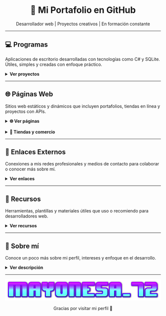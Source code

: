 <h1 align="center">🚀 Mi Portafolio en GitHub</h1>
<p align="center">Desarrollador web | Proyectos creativos | En formación constante</p>

---

## 💻 Programas  
Aplicaciones de escritorio desarrolladas con tecnologías como C# y SQLite. Útiles, simples y creadas con enfoque práctico.

<details>
  <summary><strong>Ver proyectos</strong></summary>

  - 📥 <a href="https://github.com/Mayonesa7272/CleanRush" target="_blank">CleanRush</a>
</details>

---

## 🌐 Páginas Web  
Sitios web estáticos y dinámicos que incluyen portafolios, tiendas en línea y proyectos con APIs.

<details>
  <summary><strong>🌐 Ver páginas</strong></summary>
  <br />

  <!-- DESCARGA DE ARCHIVOS -->
  <details>
    <summary><strong>📥 Descarga de archivos</strong></summary>
    <br />
    <ul>
      <li>
        <strong>🔗 <a href="https://idope.se/" target="_blank">Idope</a></strong><br />
        <span style="margin-left: 1em;">🎯 Buscador de torrents minimalista y libre de anuncios molestos.</span>
      </li>
      <li>
        <strong>🔗 <a href="https://nyaa.si/" target="_blank">Nyaa</a></strong><br />
        <span style="margin-left: 1em;">🎌 Especializado en contenido asiático como anime, manga y doramas.</span>
      </li>
      <li>
        <strong>🔗 <a href="https://archive.org/" target="_blank">Internet Archive</a></strong><br />
        <span style="margin-left: 1em;">📚 Biblioteca digital gratuita con libros, películas, software y más.</span>
      </li>
    </ul>
  </details>

  <br />

  <!-- CLIMA -->
  <details>
    <summary><strong>🌦️ Clima y datos meteorológicos</strong></summary>
    <br />
    <ul>
      <li>
        <strong>🔗 <a href="https://weather.com" target="_blank">Weather.com</a></strong><br />
        <span style="margin-left: 1em;">☁️ Información meteorológica global con pronósticos precisos.</span>
      </li>
      <li>
        <strong>🔗 <a href="https://www.windy.com" target="_blank">Windy</a></strong><br />
        <span style="margin-left: 1em;">🌬️ Mapas dinámicos del clima, viento y lluvia en tiempo real.</span>
      </li>
      <li>
        <strong>🔗 <a href="https://www.meteoblue.com" target="_blank">Meteoblue</a></strong><br />
        <span style="margin-left: 1em;">📈 Gráficos profesionales de condiciones climáticas detalladas.</span>
      </li>
    </ul>
  </details>

  <br />

  <!-- TIENDAS -->
  <details>
    <summary><strong>🛒 Tiendas y comercio</strong></summary>
    <br />
    <ul>
      <li>
        <strong>🔗 <a href="https://proyecto-tienda.github.io" target="_blank">Tienda Online 1</a></strong><br />
        <span style="margin-left: 1em;">🛍️ E-commerce simple con catálogo y carrito funcional.</span>
      </li>
      <li>
        <strong>🔗 <a href="https://demoshop.github.io" target="_blank">Demo Shop</a></strong><br />
        <span style="margin-left: 1em;">📦 Diseño responsivo con filtros y búsqueda integrada.</span>
      </li>
      <li>
        <strong>🔗 <a href="https://ministore.github.io" target="_blank">Mini Store</a></strong><br />
        <span style="margin-left: 1em;">🧾 Tienda compacta con sección de contacto y productos destacados.</span>
      </li>
    </ul>
  </details>

</details>


  <br />

  <details>
    <summary><strong>🛒 Tiendas y comercio</strong></summary>
    <br />
    <ul>
      <li>
        <strong><a href="https://proyecto-tienda.github.io" target="_blank">Tienda Online 1</a></strong><br />
        Tienda con catálogo y carrito de compras simulado.
      </li>
      <li>
        <strong><a href="https://demoshop.github.io" target="_blank">Demo Shop</a></strong><br />
        Diseño responsive con filtros y búsqueda avanzada.
      </li>
      <li>
        <strong><a href="https://ministore.github.io" target="_blank">Mini Store</a></strong><br />
        Tienda simple con sección de contacto y productos destacados.
      </li>
    </ul>
  </details>
</details>




---

## 🔗 Enlaces Externos  
Conexiones a mis redes profesionales y medios de contacto para colaborar o conocer más sobre mí.

<details>
  <summary><strong>Ver enlaces</strong></summary>

  - [GitHub](https://github.com/tuusuario)
  - [LinkedIn](https://linkedin.com/in/tuusuario)
  - [Correo](mailto:tuemail@ejemplo.com)
</details>

---

## 📁 Recursos  
Herramientas, plantillas y materiales útiles que uso o recomiendo para desarrolladores web.

<details>
  <summary><strong>Ver recursos</strong></summary>

  - Plantillas HTML gratuitas  
  - Bibliotecas de iconos  
  - Cursos y tutoriales online
</details>

---

## 📜 Sobre mí  
Conoce un poco más sobre mi perfil, intereses y enfoque en el desarrollo.

<details>
  <summary><strong>Ver descripción</strong></summary>

  Soy un apasionado del desarrollo web y la programación creativa. Me encanta crear soluciones útiles y aprender nuevas tecnologías. Siempre buscando colaborar en proyectos interesantes.
</details>

---

<p align="center">
  <img src="https://github.com/Mayonesa7272/Principal/blob/4e88cd53b4b455868e62b7585c2e703674003102/Source/cooltext471920183441659.png" />
</p>

<p align="center">Gracias por visitar mi perfil 🙌</p>
